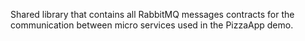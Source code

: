 Shared library that contains all RabbitMQ messages contracts for the communication between micro services  used in the PizzaApp demo.
